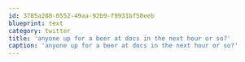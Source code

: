 ```yaml
---
id: 3705a280-0552-49aa-92b9-f9931bf50eeb
blueprint: text
category: twitter
title: 'anyone up for a beer at docs in the next hour or so?'
caption: 'anyone up for a beer at docs in the next hour or so?'
---
```

